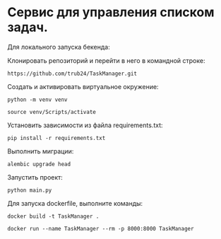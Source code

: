 # Сервис для управления списком задач.

Для локального запуска бекенда:

Клонировать репозиторий и перейти в него в командной строке:

```
https://github.com/trub24/TaskManager.git
```

Cоздать и активировать виртуальное окружение:

```
python -m venv venv
```

```
source venv/Scripts/activate
```

Установить зависимости из файла requirements.txt:

```
pip install -r requirements.txt
```

Выполнить миграции:

```
alembic upgrade head
```

Запустить проект:

```
python main.py
```

Для запуска dockerfile, выполните команды: 

```
docker build -t TaskManager .
```

```
docker run --name TaskManager --rm -p 8000:8000 TaskManager
```
